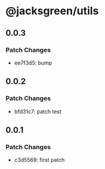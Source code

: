 # @jacksgreen/utils

## 0.0.3

### Patch Changes

- ee7f3d5: bump

## 0.0.2

### Patch Changes

- bfd31c7: patch test

## 0.0.1

### Patch Changes

- c3d5569: first patch
